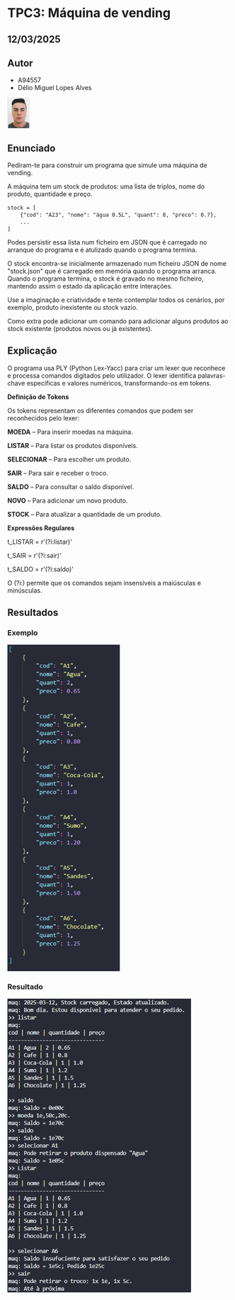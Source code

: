 # TPC3: Máquina de vending

## 12/03/2025

## Autor

- A94557
- Délio Miguel Lopes Alves
<p align="left">
<img src="./imagens/foto.jpg" width="10%" />
</p>

## Enunciado

Pediram-te para construir um programa que simule uma máquina de vending.

A máquina tem um stock de produtos: uma lista de triplos, nome do produto, quantidade e preço.

    stock = [
        {"cod": "A23", "nome": "água 0.5L", "quant": 8, "preco": 0.7},
        ...
    ]

Podes persistir essa lista num ficheiro em JSON que é carregado no arranque do programa e é atulizado quando o programa termina.

O stock encontra-se inicialmente armazenado num ficheiro JSON de nome "stock.json" que é carregado em memória quando o programa arranca. Quando o programa termina, o stock é gravado no mesmo ficheiro, mantendo assim o estado da aplicação entre interações.

Use a imaginação e criatividade e tente contemplar todos os cenários, por exemplo, produto inexistente ou stock vazio.

Como extra pode adicionar um comando para adicionar alguns produtos ao stock existente (produtos novos ou já existentes).

## Explicação

O programa usa PLY (Python Lex-Yacc) para criar um lexer que reconhece e processa comandos digitados pelo utilizador. O lexer identifica palavras-chave específicas e valores numéricos, transformando-os em tokens.

**Definição de Tokens**

Os tokens representam os diferentes comandos que podem ser reconhecidos pelo lexer:

**MOEDA** – Para inserir moedas na máquina.

**LISTAR** – Para listar os produtos disponíveis.

**SELECIONAR** – Para escolher um produto.

**SAIR** – Para sair e receber o troco.

**SALDO** – Para consultar o saldo disponível.

**NOVO** – Para adicionar um novo produto.

**STOCK** – Para atualizar a quantidade de um produto.

**Expressões Regulares**

t_LISTAR = r'(?i:listar)'

t_SAIR = r'(?i:sair)'

t_SALDO = r'(?i:saldo)'

O (?i:) permite que os comandos sejam insensíveis a maiúsculas e minúsculas.

## Resultados


### Exemplo

![imagem do exemplo](imagens/exemplo.jpg)

### Resultado

![imagem do resultado](imagens/resultado.jpg)


